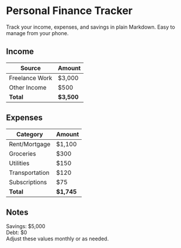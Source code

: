# Personal Finance Tracker

Track your income, expenses, and savings in plain Markdown.
Easy to manage from your phone.

## Income

| Source         | Amount |
|----------------|--------|
| Freelance Work | $3,000 |
| Other Income   | $500   |
| **Total**      | **$3,500** |

## Expenses

| Category        | Amount |
|-----------------|--------|
| Rent/Mortgage   | $1,100 |
| Groceries       | $300   |
| Utilities       | $150   |
| Transportation  | $120   |
| Subscriptions   | $75    |
| **Total**       | **$1,745** |

## Notes

Savings: $5,000  
Debt: $0  
Adjust these values monthly or as needed.
